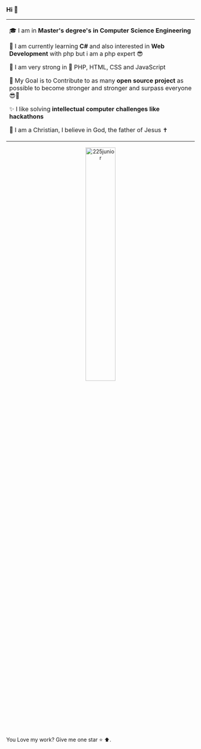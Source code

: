 ### Hi  👋
<table>
<tr>
  <td valign="center">
    
🎓 I am in **Master's degree's in Computer Science Engineering**
    
🌱 I am currently learning **C#** and also interested in **Web Development** with php but i am a php expert 😎
    
💪 I am very strong in 🐘 PHP, HTML, CSS and JavaScript
    
🎯 My Goal is to Contribute to as many **open source project** as possible to become stronger and stronger and surpass everyone 😎🤣
    
✨ I like solving **intellectual computer challenges like hackathons**
    
 🛐 I am a Christian, I believe in God, the father of Jesus ✝
<!--<td >
    <a href="https:#"><img border="grey" src="https://scontent.fabj1-1.fna.fbcdn.net/v/t39.30808-1/297604250_107181445432878_8207765596093037544_n.jpg?stp=c24.34.187.187a_dst-jpg_p240x240&_nc_cat=105&ccb=1-7&_nc_sid=7206a8&_nc_ohc=dq1uEzY-TSQAX9awigc&_nc_ht=scontent.fabj1-1.fna&oh=00_AT9wCd1GqIvfVLsaASyrgS8ycnwo-TnIYFpOT9oxHAx2mg&oe=63107C5C" width="350" alt="Picture of me" style="border-radius: 33px;" />
  </a>
  </td> -->
</tr>
</table>

<!--
# Technologies 🔎🛰 
<img src="https://user-images.githubusercontent.com/25165449/92829695-16a3bf80-f407-11ea-9f27-8b513b6b562a.jpeg" width="250" alt="Framework laravel"> <img src="https://pngimg.com/uploads/php/php_PNG35.png" width="200" height="100" alt="Php"> <img src="https://www.programandoamedianoche.com/wp-content/uploads/2008/09/asp.net_.logo_.png" width="200" height="100" alt="ASP">
-->

<p align="center"> <img width="40%" src="https://github-readme-stats.vercel.app/api/top-langs?username=225junior&show_icons=true&theme=highcontrast&locale=en&layout=compact" alt="225junior" />
  
 <!-- <img width="48%" src="https://github-readme-stats.vercel.app/api?username=225junior&theme=highcontrast&show_icons=true" alt="225junior" />
 <img width="48%" src="https://github-readme-streak-stats.herokuapp.com/?user=225junior&theme=highcontrast" alt="225junior" /> </p> -->

<!-- old stats
<p align="center"> <img width="40%" src="https://github-readme-stats.vercel.app/api/top-langs?username=225junior&show_icons=true&theme=highcontrast&title_color=ff8000&text_color=ffffff&bg_color=6a6a6a&locale=en&layout=compact&hide_border=true" alt="225junior" />  <img width="48%" src="https://github-readme-stats.vercel.app/api?username=225junior&show_icons=true&theme=highcontrast&title_color=ff8000&text_color=ffffff&bg_color=6a6a6a&locale=en&hide_border=true" alt="225junior" /> <img width="48%" src="https://github-readme-streak-stats.herokuapp.com/?user=225junior&theme=highcontrast&hide_border=true" alt="225junior" /> </p>

layout=compact|default
-->
<!--# Activities -->
<!--![GitHub Activity Graph](https://activity-graph.herokuapp.com/graph?username=225junior&theme=dracula&hide_border=true)-->

<!--START_SECTION:activity-->
<!--END_SECTION:activity-->


<!--# More ➕➕-->
You Love my work? Give me one star ⭐ ⬆️.

<!--
**225junior/225junior** is a ✨ _special_ ✨ repository because its `README.md` (this file) appears on your GitHub profile.

Here are some ideas to get you started:

- 🔭 I’m currently working on ...
- 🌱 I’m currently learning ...
- 👯 I’m looking to collaborate on ...
- 🤔 I’m looking for help with ...
- 💬 Ask me about ...
- 📫 How to reach me: ...
- 😄 Pronouns: ...
- ⚡ Fun fact: ...
-->
